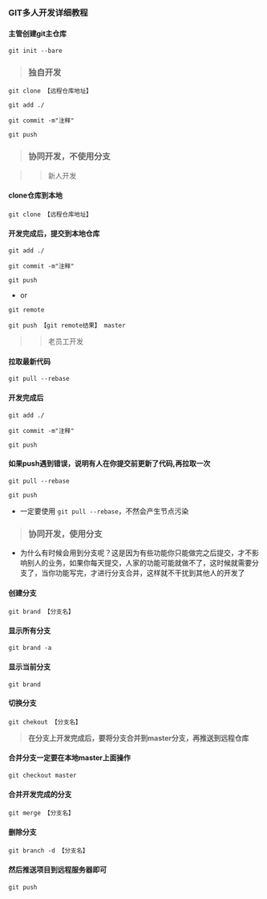 ### GIT多人开发详细教程

#### 主管创建git主仓库
```
git init --bare
```

> ### **独自开发**

```
git clone 【远程仓库地址】
```
```
git add ./
```
```
git commit -m"注释"
```
```
git push
```


> ### **协同开发，不使用分支**

>> 新人开发

#### clone仓库到本地
```
git clone 【远程仓库地址】
```

#### 开发完成后，提交到本地仓库
```
git add ./
```
```
git commit -m"注释"
```
```
git push
```

* or
```
git remote
```
```
git push 【git remote结果】 master
```

>> 老员工开发


#### 拉取最新代码
```
git pull --rebase
```

#### 开发完成后
```
git add ./
```
```
git commit -m"注释"
```
```
git push
```

#### 如果push遇到错误，说明有人在你提交前更新了代码,再拉取一次
```
git pull --rebase
```
```
git push
```

* 一定要使用  `git pull --rebase`，不然会产生节点污染


> ### **协同开发，使用分支**

* 为什么有时候会用到分支呢？这是因为有些功能你只能做完之后提交，才不影响别人的业务，如果你每天提交，人家的功能可能就做不了，这时候就需要分支了，当你功能写完，才进行分支合并，这样就不干扰到其他人的开发了

#### 创建分支
```
git brand 【分支名】
```

#### 显示所有分支
```
git brand -a
```

#### 显示当前分支
```
git brand
```

#### 切换分支
```
git chekout 【分支名】
```

> **在分支上开发完成后，要将分支合并到master分支，再推送到远程仓库**

#### 合并分支一定要在本地master上面操作
```
git checkout master
```

#### 合并开发完成的分支
```
git merge 【分支名】
```

#### 删除分支
```
git branch -d 【分支名】
```

#### 然后推送项目到远程服务器即可
```
git push
```
